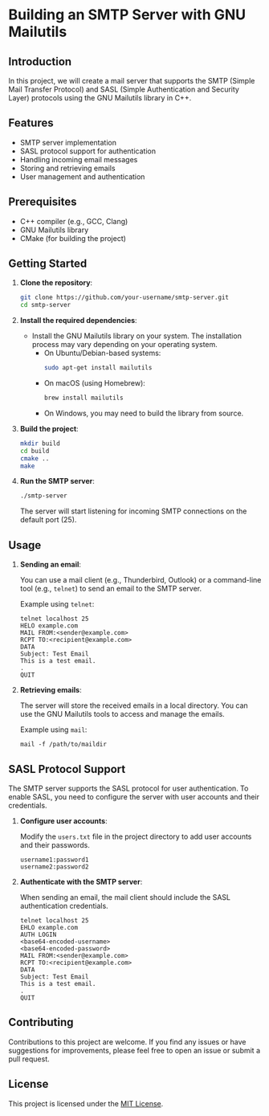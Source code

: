 # Building an SMTP Server with GNU Mailutils

## Introduction

In this project, we will create a mail server that supports the SMTP (Simple Mail Transfer Protocol) and SASL (Simple Authentication and Security Layer) protocols using the GNU Mailutils library in C++.

## Features

- SMTP server implementation
- SASL protocol support for authentication
- Handling incoming email messages
- Storing and retrieving emails
- User management and authentication

## Prerequisites

- C++ compiler (e.g., GCC, Clang)
- GNU Mailutils library
- CMake (for building the project)

## Getting Started

1. **Clone the repository**:

   ```bash
   git clone https://github.com/your-username/smtp-server.git
   cd smtp-server
   ```

2. **Install the required dependencies**:

   - Install the GNU Mailutils library on your system. The installation process may vary depending on your operating system.
     - On Ubuntu/Debian-based systems:
       ```bash
       sudo apt-get install mailutils
       ```
     - On macOS (using Homebrew):
       ```bash
       brew install mailutils
       ```
     - On Windows, you may need to build the library from source.

3. **Build the project**:

   ```bash
   mkdir build
   cd build
   cmake ..
   make
   ```

4. **Run the SMTP server**:

   ```bash
   ./smtp-server
   ```

   The server will start listening for incoming SMTP connections on the default port (25).

## Usage

1. **Sending an email**:

   You can use a mail client (e.g., Thunderbird, Outlook) or a command-line tool (e.g., `telnet`) to send an email to the SMTP server.

   Example using `telnet`:
   ```
   telnet localhost 25
   HELO example.com
   MAIL FROM:<sender@example.com>
   RCPT TO:<recipient@example.com>
   DATA
   Subject: Test Email
   This is a test email.
   .
   QUIT
   ```

2. **Retrieving emails**:

   The server will store the received emails in a local directory. You can use the GNU Mailutils tools to access and manage the emails.

   Example using `mail`:
   ```
   mail -f /path/to/maildir
   ```

## SASL Protocol Support

The SMTP server supports the SASL protocol for user authentication. To enable SASL, you need to configure the server with user accounts and their credentials.

1. **Configure user accounts**:

   Modify the `users.txt` file in the project directory to add user accounts and their passwords.
   ```
   username1:password1
   username2:password2
   ```

2. **Authenticate with the SMTP server**:

   When sending an email, the mail client should include the SASL authentication credentials.
   ```
   telnet localhost 25
   EHLO example.com
   AUTH LOGIN
   <base64-encoded-username>
   <base64-encoded-password>
   MAIL FROM:<sender@example.com>
   RCPT TO:<recipient@example.com>
   DATA
   Subject: Test Email
   This is a test email.
   .
   QUIT
   ```

## Contributing

Contributions to this project are welcome. If you find any issues or have suggestions for improvements, please feel free to open an issue or submit a pull request.

## License

This project is licensed under the [MIT License](LICENSE). 